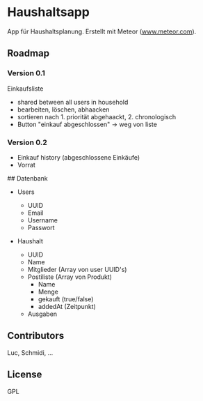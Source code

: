# Haushaltsapp

App für Haushaltsplanung. Erstellt mit Meteor (www.meteor.com).
 
## Roadmap

### Version 0.1

Einkaufsliste
 - shared between all users in household
 - bearbeiten, löschen, abhaacken
 - sortieren nach 1. priorität abgehaackt, 2. chronologisch
 - Button "einkauf abgeschlossen" -> weg von liste


### Version 0.2
 - Einkauf history (abgeschlossene Einkäufe)
 - Vorrat


## Datenbank 

 - Users
 	 - UUID 
 	 - Email
 	 - Username 
 	 - Passwort

 - Haushalt
 	 - UUID
 	 - Name 
 	 - Mitglieder (Array von user UUID's)
 	 - Postiliste (Array von Produkt)
 	 	 - Name 
 	 	 - Menge 
 	 	 - gekauft (true/false)
 	 	 - addedAt (Zeitpunkt)
 	 - Ausgaben

 

## Contributors

Luc, Schmidi, ...

## License

GPL
